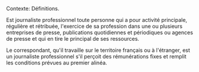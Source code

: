 Contexte: Définitions.

Est journaliste professionnel toute personne qui a pour activité principale, régulière et rétribuée, l'exercice de sa profession dans une ou plusieurs entreprises de presse, publications quotidiennes et périodiques ou agences de presse et qui en tire le principal de ses ressources.

Le correspondant, qu'il travaille sur le territoire français ou à l'étranger, est un journaliste professionnel s'il perçoit des rémunérations fixes et remplit les conditions prévues au premier alinéa.
